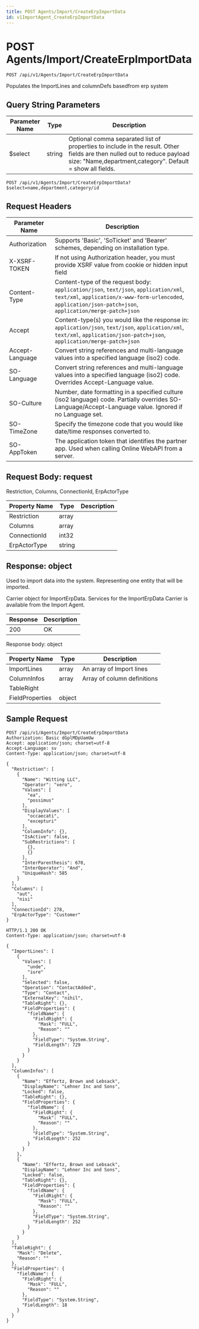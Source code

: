 ```yaml
---
title: POST Agents/Import/CreateErpImportData
id: v1ImportAgent_CreateErpImportData
---
```


# POST Agents/Import/CreateErpImportData

```http
POST /api/v1/Agents/Import/CreateErpImportData
```

Populates the ImportLines and columnDefs basedfrom erp system







## Query String Parameters

| Parameter Name | Type |  Description |
|----------------|------|--------------|
| $select | string |  Optional comma separated list of properties to include in the result. Other fields are then nulled out to reduce payload size: "Name,department,category". Default = show all fields. |

```http
POST /api/v1/Agents/Import/CreateErpImportData?$select=name,department,category/id
```


## Request Headers

| Parameter Name | Description |
|----------------|-------------|
| Authorization  | Supports 'Basic', 'SoTicket' and 'Bearer' schemes, depending on installation type. |
| X-XSRF-TOKEN   | If not using Authorization header, you must provide XSRF value from cookie or hidden input field |
| Content-Type | Content-type of the request body: `application/json`, `text/json`, `application/xml`, `text/xml`, `application/x-www-form-urlencoded`, `application/json-patch+json`, `application/merge-patch+json` |
| Accept         | Content-type(s) you would like the response in: `application/json`, `text/json`, `application/xml`, `text/xml`, `application/json-patch+json`, `application/merge-patch+json` |
| Accept-Language | Convert string references and multi-language values into a specified language (iso2) code. |
| SO-Language | Convert string references and multi-language values into a specified language (iso2) code. Overrides Accept-Language value. |
| SO-Culture | Number, date formatting in a specified culture (iso2 language) code. Partially overrides SO-Language/Accept-Language value. Ignored if no Language set. |
| SO-TimeZone | Specify the timezone code that you would like date/time responses converted to. |
| SO-AppToken | The application token that identifies the partner app. Used when calling Online WebAPI from a server. |

## Request Body: request  

Restriction, Columns, ConnectionId, ErpActorType 

| Property Name | Type |  Description |
|----------------|------|--------------|
| Restriction | array |  |
| Columns | array |  |
| ConnectionId | int32 |  |
| ErpActorType | string |  |


## Response: object

Used to import data into the system. Representing one entity that will be imported.



Carrier object for ImportErpData.
Services for the ImportErpData Carrier is available from the <see cref="T:SuperOffice.CRM.Services.IImportAgent">Import Agent</see>.

| Response | Description |
|----------------|-------------|
| 200 | OK |

Response body: object

| Property Name | Type |  Description |
|----------------|------|--------------|
| ImportLines | array | An array of Import lines |
| ColumnInfos | array | Array of column definitions |
| TableRight |  |  |
| FieldProperties | object |  |

## Sample Request

```http!
POST /api/v1/Agents/Import/CreateErpImportData
Authorization: Basic dGplMDpUamUw
Accept: application/json; charset=utf-8
Accept-Language: sv
Content-Type: application/json; charset=utf-8

{
  "Restriction": [
    {
      "Name": "Witting LLC",
      "Operator": "vero",
      "Values": [
        "ea",
        "possimus"
      ],
      "DisplayValues": [
        "occaecati",
        "excepturi"
      ],
      "ColumnInfo": {},
      "IsActive": false,
      "SubRestrictions": [
        {},
        {}
      ],
      "InterParenthesis": 670,
      "InterOperator": "And",
      "UniqueHash": 585
    }
  ],
  "Columns": [
    "aut",
    "nisi"
  ],
  "ConnectionId": 278,
  "ErpActorType": "Customer"
}
```

```http_
HTTP/1.1 200 OK
Content-Type: application/json; charset=utf-8

{
  "ImportLines": [
    {
      "Values": [
        "unde",
        "iure"
      ],
      "Selected": false,
      "Operation": "ContactAdded",
      "Type": "Contact",
      "ExternalKey": "nihil",
      "TableRight": {},
      "FieldProperties": {
        "fieldName": {
          "FieldRight": {
            "Mask": "FULL",
            "Reason": ""
          },
          "FieldType": "System.String",
          "FieldLength": 729
        }
      }
    }
  ],
  "ColumnInfos": [
    {
      "Name": "Effertz, Brown and Lebsack",
      "DisplayName": "Lehner Inc and Sons",
      "Locked": false,
      "TableRight": {},
      "FieldProperties": {
        "fieldName": {
          "FieldRight": {
            "Mask": "FULL",
            "Reason": ""
          },
          "FieldType": "System.String",
          "FieldLength": 252
        }
      }
    },
    {
      "Name": "Effertz, Brown and Lebsack",
      "DisplayName": "Lehner Inc and Sons",
      "Locked": false,
      "TableRight": {},
      "FieldProperties": {
        "fieldName": {
          "FieldRight": {
            "Mask": "FULL",
            "Reason": ""
          },
          "FieldType": "System.String",
          "FieldLength": 252
        }
      }
    }
  ],
  "TableRight": {
    "Mask": "Delete",
    "Reason": ""
  },
  "FieldProperties": {
    "fieldName": {
      "FieldRight": {
        "Mask": "FULL",
        "Reason": ""
      },
      "FieldType": "System.String",
      "FieldLength": 18
    }
  }
}
```